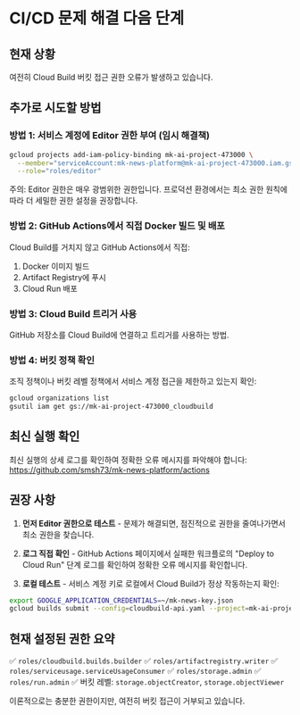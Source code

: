 # CI/CD 문제 해결 다음 단계

## 현재 상황

여전히 Cloud Build 버킷 접근 권한 오류가 발생하고 있습니다.

## 추가로 시도할 방법

### 방법 1: 서비스 계정에 Editor 권한 부여 (임시 해결책)

```bash
gcloud projects add-iam-policy-binding mk-ai-project-473000 \
  --member="serviceAccount:mk-news-platform@mk-ai-project-473000.iam.gserviceaccount.com" \
  --role="roles/editor"
```

주의: Editor 권한은 매우 광범위한 권한입니다. 프로덕션 환경에서는 최소 권한 원칙에 따라 더 세밀한 권한 설정을 권장합니다.

### 방법 2: GitHub Actions에서 직접 Docker 빌드 및 배포

Cloud Build를 거치지 않고 GitHub Actions에서 직접:
1. Docker 이미지 빌드
2. Artifact Registry에 푸시
3. Cloud Run 배포

### 방법 3: Cloud Build 트리거 사용

GitHub 저장소를 Cloud Build에 연결하고 트리거를 사용하는 방법.

### 방법 4: 버킷 정책 확인

조직 정책이나 버킷 레벨 정책에서 서비스 계정 접근을 제한하고 있는지 확인:
```bash
gcloud organizations list
gsutil iam get gs://mk-ai-project-473000_cloudbuild
```

## 최신 실행 확인

최신 실행의 상세 로그를 확인하여 정확한 오류 메시지를 파악해야 합니다:
https://github.com/smsh73/mk-news-platform/actions

## 권장 사항

1. **먼저 Editor 권한으로 테스트** - 문제가 해결되면, 점진적으로 권한을 줄여나가면서 최소 권한을 찾습니다.

2. **로그 직접 확인** - GitHub Actions 페이지에서 실패한 워크플로의 "Deploy to Cloud Run" 단계 로그를 확인하여 정확한 오류 메시지를 확인합니다.

3. **로컬 테스트** - 서비스 계정 키로 로컬에서 Cloud Build가 정상 작동하는지 확인:
```bash
export GOOGLE_APPLICATION_CREDENTIALS=~/mk-news-key.json
gcloud builds submit --config=cloudbuild-api.yaml --project=mk-ai-project-473000
```

## 현재 설정된 권한 요약

✅ `roles/cloudbuild.builds.builder`
✅ `roles/artifactregistry.writer`
✅ `roles/serviceusage.serviceUsageConsumer`
✅ `roles/storage.admin`
✅ `roles/run.admin`
✅ 버킷 레벨: `storage.objectCreator`, `storage.objectViewer`

이론적으로는 충분한 권한이지만, 여전히 버킷 접근이 거부되고 있습니다.
